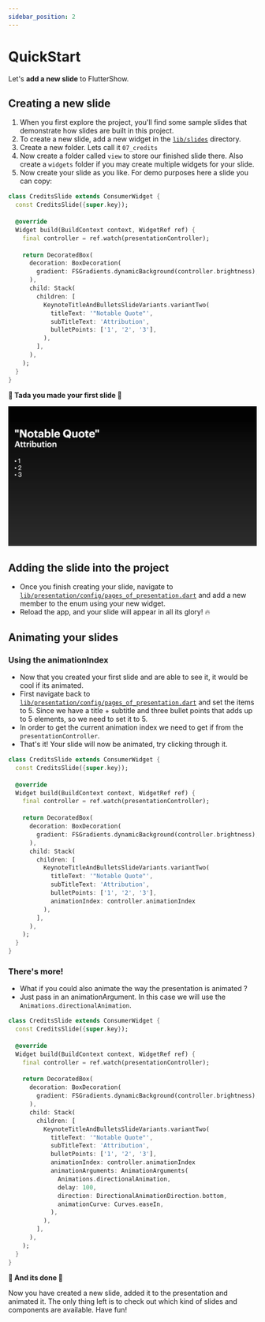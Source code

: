 ```yaml
---
sidebar_position: 2
---
```


# QuickStart

Let's **add a new slide** to FlutterShow.

## Creating a new slide

1. When you first explore the project, you'll find some sample slides that demonstrate how slides are built in this project.
2. To create a new slide, add a new widget in the [`lib/slides`](https://github.com/lucas-goldner/FlutterShow/tree/main/lib/slides) directory.
3. Create a new folder. Lets call it `07_credits`
4. Now create a folder called `view` to store our finished slide there. Also create a `widgets` folder if you may create multiple widgets for your slide.
5. Now create your slide as you like. For demo purposes here a slide you can copy:

```dart
class CreditsSlide extends ConsumerWidget {
  const CreditsSlide({super.key});

  @override
  Widget build(BuildContext context, WidgetRef ref) {
    final controller = ref.watch(presentationController);

    return DecoratedBox(
      decoration: BoxDecoration(
        gradient: FSGradients.dynamicBackground(controller.brightness),
      ),
      child: Stack(
        children: [
          KeynoteTitleAndBulletsSlideVariants.variantTwo(
            titleText: '"Notable Quote"',
            subTitleText: 'Attribution',
            bulletPoints: ['1', '2', '3'],
          ),
        ],
      ),
    );
  }
}
```

**🎉 Tada you made your first slide 🎉**

![Showcase](../static/img/quickstart/credits_slide.png)

## Adding the slide into the project

- Once you finish creating your slide, navigate to [`lib/presentation/config/pages_of_presentation.dart`](https://github.com/lucas-goldner/FlutterShow/tree/main/lib/presentation/config/pages_of_presentation.dart) and add a new member to the enum using your new widget.
- Reload the app, and your slide will appear in all its glory! 🔥

## Animating your slides

### Using the animationIndex

- Now that you created your first slide and are able to see it, it would be cool if its animated.
- First navigate back to [`lib/presentation/config/pages_of_presentation.dart`](https://github.com/lucas-goldner/FlutterShow/tree/main/lib/presentation/config/pages_of_presentation.dart) and set the items to 5.
  Since we have a title + subtitle and three bullet points that adds up to 5 elements, so we need to set it to 5.
- In order to get the current animation index we need to get if from the `presentationController`.
- That's it! Your slide will now be animated, try clicking through it.

```dart
class CreditsSlide extends ConsumerWidget {
  const CreditsSlide({super.key});

  @override
  Widget build(BuildContext context, WidgetRef ref) {
    final controller = ref.watch(presentationController);

    return DecoratedBox(
      decoration: BoxDecoration(
        gradient: FSGradients.dynamicBackground(controller.brightness),
      ),
      child: Stack(
        children: [
          KeynoteTitleAndBulletsSlideVariants.variantTwo(
            titleText: '"Notable Quote"',
            subTitleText: 'Attribution',
            bulletPoints: ['1', '2', '3'],
            animationIndex: controller.animationIndex
          ),
        ],
      ),
    );
  }
}
```

### There's more!

- What if you could also animate the way the presentation is animated ?
- Just pass in an animationArgument. In this case we will use the `Animations.directionalAnimation`.

```dart
class CreditsSlide extends ConsumerWidget {
  const CreditsSlide({super.key});

  @override
  Widget build(BuildContext context, WidgetRef ref) {
    final controller = ref.watch(presentationController);

    return DecoratedBox(
      decoration: BoxDecoration(
        gradient: FSGradients.dynamicBackground(controller.brightness),
      ),
      child: Stack(
        children: [
          KeynoteTitleAndBulletsSlideVariants.variantTwo(
            titleText: '"Notable Quote"',
            subTitleText: 'Attribution',
            bulletPoints: ['1', '2', '3'],
            animationIndex: controller.animationIndex
            animationArguments: AnimationArguments(
              Animations.directionalAnimation,
              delay: 100,
              direction: DirectionalAnimationDirection.bottom,
              animationCurve: Curves.easeIn,
            ),
          ),
        ],
      ),
    );
  }
}
```

**🎉 And its done 🎉**

Now you have created a new slide, added it to the presentation and animated it.
The only thing left is to check out which kind of slides and components are available.
Have fun!
